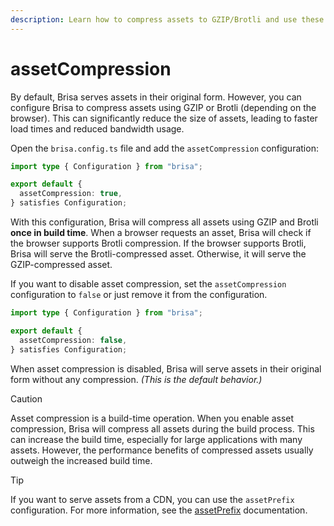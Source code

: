 ```yaml
---
description: Learn how to compress assets to GZIP/Brotli and use these compressed files in your Brisa application.
---
```


# assetCompression

By default, Brisa serves assets in their original form. However, you can configure Brisa to compress assets using GZIP or Brotli (depending on the browser). This can significantly reduce the size of assets, leading to faster load times and reduced bandwidth usage.

Open the `brisa.config.ts` file and add the `assetCompression` configuration:

```ts filename="brisa.config.ts"
import type { Configuration } from "brisa";

export default {
  assetCompression: true,
} satisfies Configuration;
```

With this configuration, Brisa will compress all assets using GZIP and Brotli **once in build time**. When a browser requests an asset, Brisa will check if the browser supports Brotli compression. If the browser supports Brotli, Brisa will serve the Brotli-compressed asset. Otherwise, it will serve the GZIP-compressed asset.

If you want to disable asset compression, set the `assetCompression` configuration to `false` or just remove it from the configuration.

```ts filename="brisa.config.ts"
import type { Configuration } from "brisa";

export default {
  assetCompression: false,
} satisfies Configuration;
```

When asset compression is disabled, Brisa will serve assets in their original form without any compression. _(This is the default behavior.)_

> [!CAUTION]
>
> Asset compression is a build-time operation. When you enable asset compression, Brisa will compress all assets during the build process. This can increase the build time, especially for large applications with many assets. However, the performance benefits of compressed assets usually outweigh the increased build time.

> [!TIP]
>
> If you want to serve assets from a CDN, you can use the `assetPrefix` configuration. For more information, see the [assetPrefix](/building-your-application/configuring/asset-prefix) documentation.
